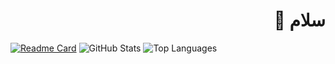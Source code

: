 <div dir="rtl">
	<h1> سلام 👋</h1>	
</div>

[![Readme Card](https://github-readme-stats.vercel.app/api/pin/?username=kokabi1365&repo=vajehdan)](https://github.com/kokabi1365/vajehdan)
![GitHub Stats](https://github-readme-stats.vercel.app/api?username=kokabi1365&show_icons=true&&line_height=40)
![Top Languages](https://github-readme-stats.vercel.app/api/top-langs/?username=kokabi1365&show_icons=true&layout=compact)


